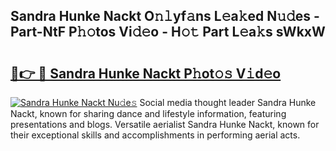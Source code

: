 ## Sandra Hunke Nackt O𝚗𝚕yf𝚊ns L𝚎a𝚔ed N𝚞𝚍es - Part-NtF P𝚑𝚘tos Vi𝚍𝚎o - H𝚘𝚝 Part L𝚎a𝚔s sWkxW

# <h2><a href="http://kf13hsy.oniu.top/?m=Sandra+Hunke+Nackt">🔗👉 🔴 Sandra Hunke Nackt P𝚑ot𝚘𝚜 V𝚒d𝚎o</a></h2>

[![Sandra Hunke Nackt Nu𝚍e𝚜](https://i.imgur.com/0qMVB7G.gif)](http://kf13hsy.oniu.top/?m=Sandra+Hunke+Nackt)
Social media thought leader Sandra Hunke Nackt, known for sharing dance and lifestyle information, featuring presentations and blogs. Versatile aerialist Sandra Hunke Nackt, known for their exceptional skills and accomplishments in performing aerial acts.  
